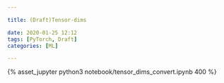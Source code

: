 ```yaml
---

title: (Draft)Tensor-dims

date: 2020-01-25 12:12
tags: [PyTorch, Draft]
categories: [ML]

---
```


<!-- more -->

{% asset_jupyter python3 notebook/tensor_dims_convert.ipynb 400 %}

